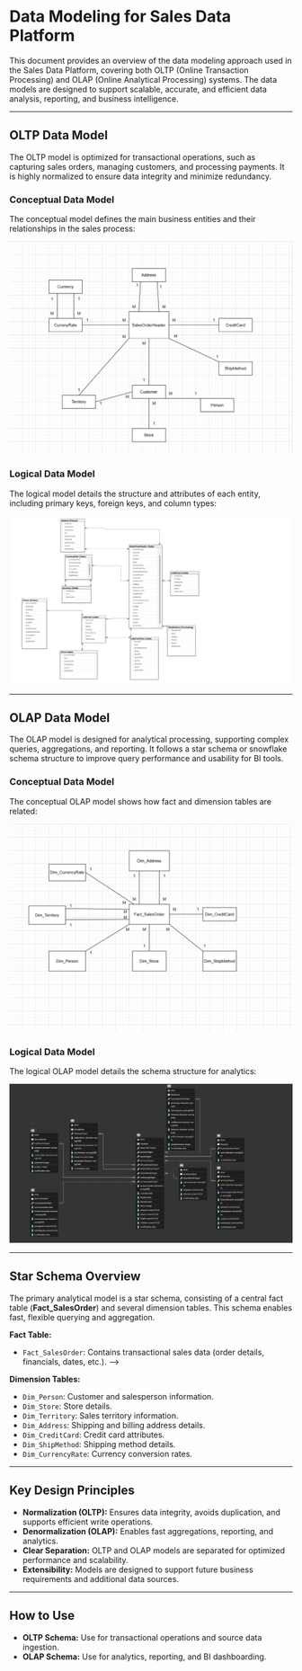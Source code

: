 # Data Modeling for Sales Data Platform

This document provides an overview of the data modeling approach used in the Sales Data Platform, covering both OLTP (Online Transaction Processing) and OLAP (Online Analytical Processing) systems. The data models are designed to support scalable, accurate, and efficient data analysis, reporting, and business intelligence.

---

## OLTP Data Model

The OLTP model is optimized for transactional operations, such as capturing sales orders, managing customers, and processing payments. It is highly normalized to ensure data integrity and minimize redundancy.

### Conceptual Data Model

The conceptual model defines the main business entities and their relationships in the sales process:

![OLTP Conceptual Data Model](assets/OLTP%20Conceptual%20data%20model.png)

### Logical Data Model

The logical model details the structure and attributes of each entity, including primary keys, foreign keys, and column types:

![OLTP Logical Data Model](assets/OLTP.png)

---

## OLAP Data Model

The OLAP model is designed for analytical processing, supporting complex queries, aggregations, and reporting. It follows a star schema or snowflake schema structure to improve query performance and usability for BI tools.

### Conceptual Data Model

The conceptual OLAP model shows how fact and dimension tables are related:

![OLAP Conceptual Data Model](assets/OLAP%20Conceptual%20Data%20Model.png)

### Logical Data Model

The logical OLAP model details the schema structure for analytics:

![OLAP Logical Data Model](assets/OLAP%20Logical%20Data%20Model.png)

---

## Star Schema Overview

The primary analytical model is a star schema, consisting of a central fact table (**Fact_SalesOrder**) and several dimension tables. This schema enables fast, flexible querying and aggregation.

<!-- ### Star Schema ERD

![OLAP Star Schema ERD](Image2.png) <!-- Update path if needed -->

**Fact Table:**  
- `Fact_SalesOrder`: Contains transactional sales data (order details, financials, dates, etc.). -->

**Dimension Tables:**  
- `Dim_Person`: Customer and salesperson information.
- `Dim_Store`: Store details.
- `Dim_Territory`: Sales territory information.
- `Dim_Address`: Shipping and billing address details.
- `Dim_CreditCard`: Credit card attributes.
- `Dim_ShipMethod`: Shipping method details.
- `Dim_CurrencyRate`: Currency conversion rates.

---

<!-- ## Physical Data Model

The physical model shows the actual structure and relationships of tables as implemented in the platform.

### OLAP Physical Data Model (Silver Layer Example)
![Physical Data Model - OLAP](Image3.png)

### OLTP Physical Data Model (Example)
![Physical Data Model - OLTP](Image5.png)

--- -->

<!-- ## Entity Relationship Diagrams

Below are the ER diagrams representing the OLTP and OLAP data models, including primary keys, foreign keys, and table attributes.

### OLAP ER Diagram (Business-Oriented)
![OLAP Business ERD](Image4.png)

--- -->

## Key Design Principles

- **Normalization (OLTP):** Ensures data integrity, avoids duplication, and supports efficient write operations.
- **Denormalization (OLAP):** Enables fast aggregations, reporting, and analytics.
- **Clear Separation:** OLTP and OLAP models are separated for optimized performance and scalability.
- **Extensibility:** Models are designed to support future business requirements and additional data sources.

---

## How to Use

- **OLTP Schema:** Use for transactional operations and source data ingestion.
- **OLAP Schema:** Use for analytics, reporting, and BI dashboarding.

